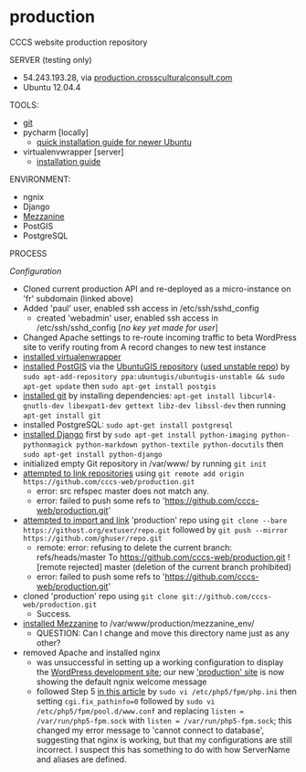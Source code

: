 production
==========

CCCS website production repository

SERVER (testing only)
- 54.243.193.28, via [production.crossculturalconsult.com](http://production.crossculturalconsult.com)
- Ubuntu 12.04.4

TOOLS:
- [git](https://github.com/cccs-web/production/edit/master/README.md)
- pycharm [locally]
  - [quick installation guide for newer Ubuntu](http://cheparev.com/pycharm-installation-on-ubuntu-13-10/)
- virtualenvwrapper [server]
  - [installation guide](http://virtualenvwrapper.readthedocs.org/en/latest/install.html)

ENVIRONMENT:
- ngnix
- Django
- [Mezzanine](http://mezzanine.jupo.org/)
- PostGIS
- PostgreSQL


PROCESS

*Configuration*

- Cloned current production API and re-deployed as a micro-instance on 'fr' subdomain (linked above)
- Added 'paul' user, enabled ssh access in /etc/ssh/sshd_config
  - created 'webadmin' user, enabled ssh access in /etc/ssh/sshd_config [*no key yet made for user*]
- Changed Apache settings to re-route incoming traffic to beta WordPress site to verify routing from A record changes to new test instance  
- [installed virtualenwrapper](http://virtualenvwrapper.readthedocs.org/en/latest/install.html)
- [installed PostGIS](http://postgis.net/install/) via the [UbuntuGIS repository](https://wiki.ubuntu.com/UbuntuGIS) ([used unstable repo](https://launchpad.net/~ubuntugis/+archive/ubuntugis-unstable)) by `sudo apt-add-repository ppa:ubuntugis/ubuntugis-unstable && sudo apt-get update` then `sudo apt-get install postgis`
- [installed git](http://git-scm.com/book/en/Getting-Started-Installing-Git) by installing dependencies: `apt-get install libcurl4-gnutls-dev libexpat1-dev gettext libz-dev libssl-dev` then running `apt-get install git`
- installed PostgreSQL: `sudo apt-get install postgresql`
- [installed Django](https://www.digitalocean.com/community/articles/installing-django-on-ubuntu-12-04--4) first by `sudo apt-get install python-imaging python-pythonmagick python-markdown python-textile python-docutils` then `sudo apt-get install python-django`
- initialized empty Git repository in /var/www/ by running `git init`
- [attempted to link repositories](https://help.github.com/articles/create-a-repo) using `git remote add origin https://github.com/cccs-web/production.git`
  - error: src refspec master does not match any.
  - error: failed to push some refs to 'https://github.com/cccs-web/production.git'
- [attempted to import and link](https://help.github.com/articles/importing-an-external-git-repository) 'production' repo using `git clone --bare https://githost.org/extuser/repo.git` followed by `git push --mirror https://github.com/ghuser/repo.git`
  - remote: error: refusing to delete the current branch: refs/heads/master To https://github.com/cccs-web/production.git ! [remote rejected] master (deletion of the current branch prohibited)
  - error: failed to push some refs to 'https://github.com/cccs-web/production.git'
- cloned 'production' repo using `git clone git://github.com/cccs-web/production.git`
  - Success.
- [installed Mezzanine](https://www.digitalocean.com/community/articles/how-to-install-and-get-started-with-django-based-mezzanine-cms-on-ubuntu) to /var/www/production/mezzanine_env/
  - QUESTION: Can I change and move this directory name just as any other?
- removed Apache and installed nginx
  - was unsuccessful in setting up a working configuration to display the [WordPress development site](http://en.crossculturalconsult.com); our new ['production' site](http://production.crossculturalconsult.com) is now showing the default ngnix welcome message
  - followed Step 5 [in this article](https://www.digitalocean.com/community/articles/how-to-install-linux-nginx-mysql-php-lemp-stack-on-ubuntu-12-04) by `sudo vi /etc/php5/fpm/php.ini`  then setting `cgi.fix_pathinfo=0` followed by `sudo vi /etc/php5/fpm/pool.d/www.conf` and replacing `listen = /var/run/php5-fpm.sock` with `listen = /var/run/php5-fpm.sock`; this changed my error message to 'cannot connect to database', suggesting that nginx is working, but that my configurations are still incorrect. I suspect this has something to do with how ServerName and aliases are defined.
